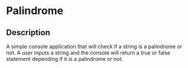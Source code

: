 # Palindrome

## Description
A simple console application that will check if a string is a palindrome or not. A user inputs a string
and the console will return a true or false statement depending if it is a palindrome or not.